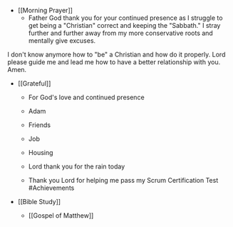 - [[Morning Prayer]]
	 - Father God thank you for your continued presence as I struggle to get being a "Christian" correct and keeping the "Sabbath." I stray further and further away from my more conservative roots and mentally give excuses.

I don't know anymore how to "be" a Christian and how do it properly. Lord please guide me and lead me how to have a better relationship with you. Amen.  

- [[Grateful]]
	 - For God's love and continued presence

	 - Adam

	 - Friends

	 - Job

	 - Housing

	 - Lord thank you for the rain today

	 - Thank you Lord for helping me pass my Scrum Certification Test #Achievements  

- [[Bible Study]]
	 - [[Gospel of Matthew]]
